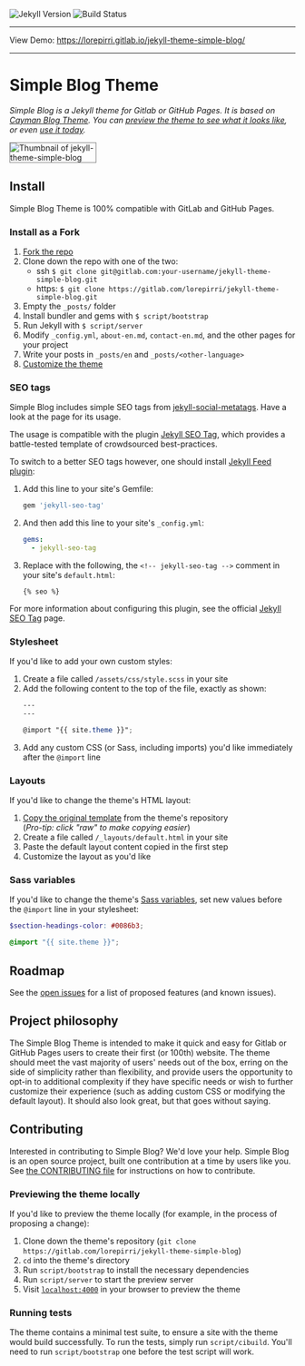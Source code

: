 ![Jekyll Version](https://img.shields.io/badge/Jekyll-3.1.2-red.svg)
![Build Status](https://gitlab.com/jekyll-themes/default-bundler/badges/master/build.svg)

----

View Demo: https://lorepirri.gitlab.io/jekyll-theme-simple-blog/

-----
# Simple Blog Theme

*Simple Blog is a Jekyll theme for Gitlab or GitHub Pages. It is based on [Cayman Blog Theme](https://github.com/lorepirri/cayman-blog). You can [preview the theme to see what it looks like](https://lorepirri.gitlab.io/jekyll-theme-simple-blog/), or even [use it today](#usage).*

<img src="https://gitlab.com/lorepirri/jekyll-theme-simple-blog/raw/master/simple-blog-theme.png" alt="Thumbnail of jekyll-theme-simple-blog" style="max-width:30%; border: 1px solid grey;"/>

## Install

Simple Blog Theme is 100% compatible with GitLab and GitHub Pages.

### Install as a Fork

1. [Fork the repo](https://gitlab.com/lorepirri/jekyll-theme-simple-blog)
2. Clone down the repo with one of the two:
    * ssh `$ git clone git@gitlab.com:your-username/jekyll-theme-simple-blog.git`
    * https: `$ git clone https://gitlab.com/lorepirri/jekyll-theme-simple-blog.git`
3. Empty the `_posts/` folder
4. Install bundler and gems with `$ script/bootstrap`
5. Run Jekyll with `$ script/server`
6. Modify `_config.yml`, `about-en.md`, `contact-en.md`, and the other pages for your project
6. Write your posts in `_posts/en` and `_posts/<other-language>`
7. [Customize the theme](customizing)

### SEO tags

Simple Blog includes simple SEO tags from [jekyll-social-metatags](https://github.com/lorepirri/jekyll-social-metatags). Have a look at the page for its usage.

The usage is compatible with the plugin [Jekyll SEO Tag](https://github.com/jekyll/jekyll-seo-tag), which provides a battle-tested template of crowdsourced best-practices.

To switch to a better SEO tags however, one should install [Jekyll Feed plugin](https://github.com/jekyll/jekyll-feed):

1. Add this line to your site's Gemfile:

    ```ruby
    gem 'jekyll-seo-tag'
    ```

2. And then add this line to your site's `_config.yml`:

    ```yml
    gems:
      - jekyll-seo-tag
    ```

3. Replace with the following, the `<!-- jekyll-seo-tag -->` comment in your site's `default.html`:

      ```liquid
      {% seo %}
      ```

For more information about configuring this plugin, see the official [Jekyll SEO Tag](https://github.com/jekyll/jekyll-seo-tag) page.


### Stylesheet

If you'd like to add your own custom styles:

1. Create a file called `/assets/css/style.scss` in your site
2. Add the following content to the top of the file, exactly as shown:
    ```scss
    ---
    ---

    @import "{{ site.theme }}";
    ```
3. Add any custom CSS (or Sass, including imports) you'd like immediately after the `@import` line

### Layouts

If you'd like to change the theme's HTML layout:

1. [Copy the original template](https://gitlab.com/lorepirri/jekyll-theme-simple-blog/blob/master/_layouts/default.html) from the theme's repository<br />(*Pro-tip: click "raw" to make copying easier*)
2. Create a file called `/_layouts/default.html` in your site
3. Paste the default layout content copied in the first step
4. Customize the layout as you'd like

### Sass variables

If you'd like to change the theme's [Sass variables](https://gitlab.com/lorepirri/jekyll-theme-simple-blog/blob/master/_sass/variables.scss), set new values before the `@import` line in your stylesheet:

```scss
$section-headings-color: #0086b3;

@import "{{ site.theme }}";
```

## Roadmap

See the [open issues](https://gitlab.com/lorepirri/jekyll-theme-simple-blog/issues) for a list of proposed features (and known issues).

## Project philosophy

The Simple Blog Theme is intended to make it quick and easy for Gitlab or GitHub Pages users to create their first (or 100th) website. The theme should meet the vast majority of users' needs out of the box, erring on the side of simplicity rather than flexibility, and provide users the opportunity to opt-in to additional complexity if they have specific needs or wish to further customize their experience (such as adding custom CSS or modifying the default layout). It should also look great, but that goes without saying.

## Contributing

Interested in contributing to Simple Blog? We'd love your help. Simple Blog is an open source project, built one contribution at a time by users like you. See [the CONTRIBUTING file](CONTRIBUTING.md) for instructions on how to contribute.

### Previewing the theme locally

If you'd like to preview the theme locally (for example, in the process of proposing a change):

1. Clone down the theme's repository (`git clone https://gitlab.com/lorepirri/jekyll-theme-simple-blog`)
2. `cd` into the theme's directory
3. Run `script/bootstrap` to install the necessary dependencies
4. Run `script/server` to start the preview server
5. Visit [`localhost:4000`](http://localhost:4000) in your browser to preview the theme

### Running tests

The theme contains a minimal test suite, to ensure a site with the theme would build successfully. To run the tests, simply run `script/cibuild`. You'll need to run `script/bootstrap` one before the test script will work.

[`.gitlab-ci.yml`]: https://gitlab.com/jekyll-themes/default-bundler/blob/master/.gitlab-ci.yml
[`Gemfile`]: https://gitlab.com/jekyll-themes/default-bundler/blob/master/Gemfile
[`.gitignore`]: https://gitlab.com/jekyll-themes/default-bundler/blob/master/.gitignore
[`_config.yml`]: https://gitlab.com/jekyll-themes/default-bundler/blob/master/_config.yml

[Bundler]: http://bundler.io/
[Jekyll]: http://jekyllrb.com/
[jek-312]: https://rubygems.org/gems/jekyll/versions/3.1.2
